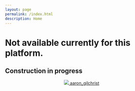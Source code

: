 ```yaml
---
layout: page
permalink: /index.html
description: Home
---
```

<h1 class="mobile">Not available currently for this platform.</h1>
<h2>Construction in progress</h2>
<center><span class="instagram"><a href="https://www.instagram.com/aaron_gilchrist" target="_blank"><img src="../images/instagram_logo.png" class="small_logo"> aaron_gilchrist</a></span></center>
